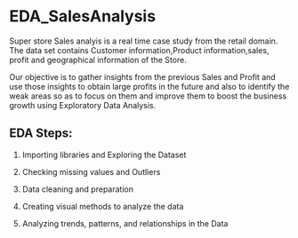 # EDA_SalesAnalysis

Super store Sales analyis is a real time case study from the retail domain. The data set contains Customer information,Product information,sales, profit and geographical information of the Store.

Our objective is to gather insights from the previous Sales and Profit and use those insights to obtain large profits in the future and also to identify the weak areas so as to focus on them and improve them to boost the business growth using 
Exploratory Data Analysis.

## EDA Steps:
1. Importing libraries and Exploring the Dataset

2. Checking missing values and Outliers

3. Data cleaning and preparation

4. Creating visual methods to analyze the data

5. Analyzing trends, patterns, and relationships in the Data
